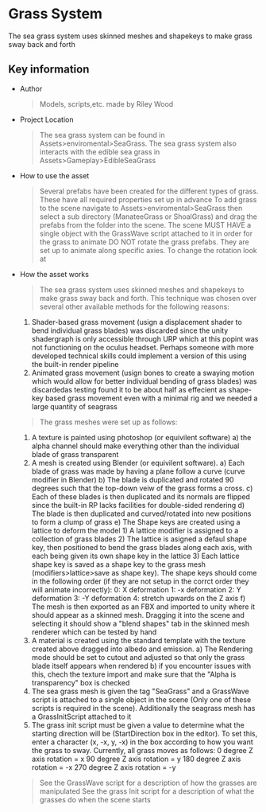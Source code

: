 # Grass System
The sea grass system uses skinned meshes and shapekeys to make grass sway back and forth

## Key information
- Author 
	> Models, scripts,etc. made by Riley Wood 

- Project Location
	> The sea grass system can be found in Assets>enviromental>SeaGrass.
	> The sea grass system also interacts with the edible sea grass in Assets>Gameplay>EdibleSeaGrass
- How to use the asset
  > Several prefabs have been created for the different types of grass. These have all required properties set up in advance
  > To add grass to the scene navigate to Assets>enviromental>SeaGrass then select a sub directory (ManateeGrass or ShoalGrass) and drag the prefabs from the folder into the scene.
  > The scene MUST HAVE a single object with the GrassWave script attached to it in order for the grass to animate
  > DO NOT rotate the grass prefabs. They are set up to animate along specific axies. To change the rotation look at

- How the asset works
  > The sea grass system uses skinned meshes and shapekeys to make grass sway back and forth.
  > This technique was chosen over several other available methods for the following reasons:
	1) Shader-based grass movement (usign a displacement shader to bend individual grass blades) was discarded since the unity shadergraph is only accessible through URP which at this popint was not functioning on the oculus headset. Perhaps someone with more developed technical skills could implement a version of this using the built-in render pipeline
	2) Animated grass movement (usign bones to create a swaying motion which would allow for better individual bending of grass blades) was discardedas testing found it to be about half as effecient as shape-key based grass movement even with a minimal rig and we needed a large quantity of seagrass 
  >
  >
  >	The grass meshes were set up as follows:
	1) A texture is painted using photoshop (or equivilent software)
		a) the alpha channel should make everything other than the individual blade of grass transparent
	2) A mesh is created using Blender (or equivilent software).
		a) Each blade of grass was made by having a plane follow a curve (curve modifier in Blender)
		b) The blade is duplicated and rotated 90 degrees such that the top-down veiw of the grass forms a cross. 
		c) Each of these blades is then duplicated and its normals are flipped since the built-in RP lacks facilities for double-sided rendering
		d) The blade is then duplicated and curved/rotated into new positions to form a clump of grass
		e) The Shape keys are created using a lattice to deform the model
			1) A lattice modifier is assigned to a collection of grass blades
			2) The lattice is asigned a defaul shape key, then positioned to bend the grass blades along each axis, with each being given its own shape key in the lattice
			3) Each lattice shape key is saved as a shape key to the grass mesh (modifiers>lattice>save as shape key). The shape keys should come in the following order (if they are not setup in the corrct order they will animate incorrectly): 
				0: X deformation
				1: -x deformation
				2: Y deformation
				3: -Y deformation
				4: stretch upwards on the Z axis
		f) The mesh is then exported as an FBX and imported to unity where it should appear as a skinned mesh. Dragging it into the scene and selecting it should show a "blend shapes" tab in the skinned mesh renderer which can be tested by hand
	3) A material is created using the standard template with the texture created above dragged into albedo and emission.
		a) The Rendering mode should be set to cutout and adjusted so that only the grass blade itself appears when rendered
		b) if you encounter issues with this, chech the texture import and make sure that the "Alpha is transparency" box is checked
	4) The sea grass mesh is given the tag "SeaGrass" and a GrassWave script is attached to a single object in the scene 
		(Only one of these scripts is required in the scene). Additionally the seagrass mesh has a GrassInitScript attached to it
	5) The grass init script must be given a value to determine what the starting direction will be (StartDirection box in the editor). To set this,
		enter a character (x, -x, y, -x) in the box according to how you want the grass to sway. Currently, all grass moves as follows: 
		0 degree Z axis rotation = x
		90 degree Z axis rotation = y
		180 degree Z axis rotation = -x
		270 degree Z axis rotation = -y
  >
  >
  > See the GrassWave script for a description of how the grasses are manipulated
  > See the grass Init script for a description of what the grasses do when the scene starts